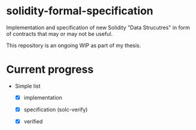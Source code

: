 
# solidity-formal-specification
Implementation and specification of new Solidity "Data Strucutres" in form of contracts that may or may not be useful.

This repository is an ongoing WIP as part of my thesis.

# Current progress

- Simple list
  - [x] implementation
  - [x] specification (solc-verify)
  - [x] verified
 